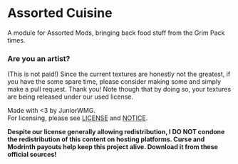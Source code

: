 # Assorted Cuisine
A module for Assorted Mods, bringing back food stuff from the Grim Pack times.

### Are you an artist?
(This is not paid!) Since the current textures are honestly not the greatest, if you have the some spare time, please consider making some and simply make a pull request. Thank you! Note though that by doing so, your textures are being released under our used license.

Made with \<3 by JuniorWMG.
<br>For licensing, please see [LICENSE](https://github.com/JuniorWolfgamingDE/AssortedCuisine/blob/new/LICENSE) and [NOTICE](https://github.com/JuniorWolfgamingDE/AssortedCuisine/blob/new/NOTICE).

**Despite our license generally allowing redistribution, I DO NOT condone the redistribution of this content on hosting platforms. Curse and Modrinth payouts help keep this project alive. Download it from these official sources!**
